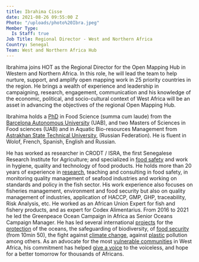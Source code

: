 ```yaml
---
title: Ibrahima Cisse
date: 2021-08-26 09:55:00 Z
Photo: "/uploads/photo%20Ibra.jpeg"
Member Type:
  Is Staff: true
Job Title: Regional Director - West and Northern Africa
Country: Senegal
Team: West and Northern Africa Hub
---
```


Ibrahima joins HOT as the Regional Director for the Open Mapping Hub in Western and Northern Africa. In this role, he will lead the team to help nurture, support, and amplify open mapping work in 25 priority countries in the region. He brings a wealth of experience and leadership in campaigning, research, engagement, communication and his knowledge of the economic, political, and socio-cultural context of West Africa will be an asset in advancing the objectives of the regional Open Mapping Hub.

Ibrahima holds a [PhD](https://www.deberes.net/tesis-doctorales/espana/info/ibrahima-cisse/) in Food Science (summa cum laude) from the [Barcelona Autonomous University](https://www.uab.cat/veterinaria/) (UAB), and two Masters of Sciences in Food sciences (UAB) and in Aquatic Bio-resources Management from [Astrakhan State Technical University](https://www.astu.org/Content/PageInstitute/3440), (Russian Federation). He is fluent in Wolof, French, Spanish, English and Russian.

He has worked as researcher in CRODT / ISRA, the first Senegalese Research Institute for Agriculture; and specialized in [food safety](http://www.fao.org/fao-who-codexalimentarius/sh-proxy/en/?lnk=1&url=https%253A%252F%252Fworkspace.fao.org%252Fsites%252Fcodex%252FMeetings%252FCX-722-34%252FWD%252Ffp34_10e.pdf) and work in hygiene, quality and technology of food products. He holds more than 20 years of experience in [research](https://academicjournals.org/journal/AJMR/article-abstract/0F420DA54674), teaching and consulting in food safety, in monitoring quality management of seafood industries and working on standards and policy in the fish sector. His work experience also focuses on fisheries management, environment and food security but also on quality management of industries, application of HACCP, GMP, GHP, traceability, Risk Analysis, etc. He worked as an African Union Expert for fish and fishery products, and as expert for Codex Alimentarius. From 2016 to 2021 he led the Greenpeace Ocean Campaign in Africa as Senior Oceans Campaign Manager. He has led several international [projects](https://www.youtube.com/watch?v=PUFYY6gyACY) for the [protection](https://www.facebook.com/watch/?v=603253487274138) of the oceans, the safeguarding of biodiversity, of [food security](https://afrique.tv5monde.com/information/journal-afrique/14062021-20h30-gmt) (from 10min 50), the fight against [climate change](https://www.rfi.fr/fr/emission/20190923-afrique-changement-climatique-impact-responsabilite-tous), against [plastic](https://www.greenpeace.org/africa/fr/les-blogs/13556/afrique-des-efforts-dinterdiction-une-harmonisation-urgente/) pollution among others. As an advocate for the most [vulnerable communities](https://www.rfi.fr/fr/emission/20190923-afrique-changement-climatique-impact-responsabilite-tous) in West Africa, his commitment has helped [give a voice](https://intelligences.info/article-10103-alerte-de-greenpeace-sur-les-usines-de-farine-de-poisson.html?fbclid=IwAR072AOodptHfsP8sM80b5uRBovJvTOBWT-XAJLoqwrs9TKNfUGRv0xQKQo) to the voiceless, and hope for a better tomorrow for thousands of Africans.